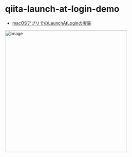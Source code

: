 # qiita-launch-at-login-demo
- [macOSアプリでのLaunchAtLoginの実装](https://qiita.com/IKEH/items/c6923003f6e888c7b6f5)

<img width="400" alt="image" src="https://i.imgur.com/lmJoaV0.jpg">
